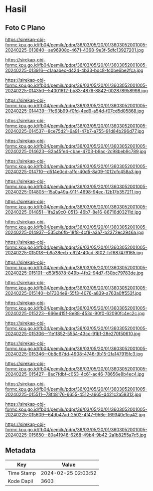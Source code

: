 # Hasil

## Foto C Plano

https://sirekap-obj-formc.kpu.go.id/fb04/pemilu/pdpr/36/03/05/20/01/3603052001005-20240225-013840--ae96908c-4671-4368-9e3f-5dfc13927201.jpg

https://sirekap-obj-formc.kpu.go.id/fb04/pemilu/pdpr/36/03/05/20/01/3603052001005-20240225-013916--c1aaabec-d424-4b33-bdc8-fc0be6be2fca.jpg

https://sirekap-obj-formc.kpu.go.id/fb04/pemilu/pdpr/36/03/05/20/01/3603052001005-20240225-014350--54001612-bb83-4876-8842-002878958998.jpg

https://sirekap-obj-formc.kpu.go.id/fb04/pemilu/pdpr/36/03/05/20/01/3603052001005-20240225-014439--7fc63b99-f0fd-4ed9-a54d-f07cd5d05868.jpg

https://sirekap-obj-formc.kpu.go.id/fb04/pemilu/pdpr/36/03/05/20/01/3603052001005-20240225-014537--8ce75d21-6a91-47b7-a755-91d84b296d77.jpg

https://sirekap-obj-formc.kpu.go.id/fb04/pemilu/pdpr/36/03/05/20/01/3603052001005-20240225-014623--82a45fe4-cbae-4703-b9ac-2c98beb9c789.jpg

https://sirekap-obj-formc.kpu.go.id/fb04/pemilu/pdpr/36/03/05/20/01/3603052001005-20240225-014710--d514e0cd-a1fc-40d5-8a09-1012cfc458a3.jpg

https://sirekap-obj-formc.kpu.go.id/fb04/pemilu/pdpr/36/03/05/20/01/3603052001005-20240225-014805--15a0a49a-911f-4698-94ec-12b17b357211.jpg

https://sirekap-obj-formc.kpu.go.id/fb04/pemilu/pdpr/36/03/05/20/01/3603052001005-20240225-014851--1fa2a9c0-0513-46b7-8e16-86716d03211d.jpg

https://sirekap-obj-formc.kpu.go.id/fb04/pemilu/pdpr/36/03/05/20/01/3603052001005-20240225-014937--535cb6fb-18f8-4cf8-a3a7-b2372ec2946a.jpg

https://sirekap-obj-formc.kpu.go.id/fb04/pemilu/pdpr/36/03/05/20/01/3603052001005-20240225-015018--b9a38ecb-c624-40cd-8f02-fcf687479165.jpg

https://sirekap-obj-formc.kpu.go.id/fb04/pemilu/pdpr/36/03/05/20/01/3603052001005-20240225-015101--d53f5878-849b-4fb2-94d7-f30bc79783de.jpg

https://sirekap-obj-formc.kpu.go.id/fb04/pemilu/pdpr/36/03/05/20/01/3603052001005-20240225-015140--b17304e9-55f3-4076-a839-a763a0ff553f.jpg

https://sirekap-obj-formc.kpu.go.id/fb04/pemilu/pdpr/36/03/05/20/01/3603052001005-20240225-015223--666e415f-8e88-453d-90f0-62090fc4ec2c.jpg

https://sirekap-obj-formc.kpu.go.id/fb04/pemilu/pdpr/36/03/05/20/01/3603052001005-20240225-015306--11e1f852-5554-43cc-91b1-28e270f50610.jpg

https://sirekap-obj-formc.kpu.go.id/fb04/pemilu/pdpr/36/03/05/20/01/3603052001005-20240225-015346--0b8c67dd-4908-4746-9b15-2fa147915fc3.jpg

https://sirekap-obj-formc.kpu.go.id/fb04/pemilu/pdpr/36/03/05/20/01/3603052001005-20240225-015427--8ac7fdbf-c053-4c61-ac46-78656e8b4ec4.jpg

https://sirekap-obj-formc.kpu.go.id/fb04/pemilu/pdpr/36/03/05/20/01/3603052001005-20240225-015511--78f48176-6655-4512-a665-d421c2a59312.jpg

https://sirekap-obj-formc.kpu.go.id/fb04/pemilu/pdpr/36/03/05/20/01/3603052001005-20240225-015609--64db47ad-2502-4f47-956e-f69340e1ea42.jpg

https://sirekap-obj-formc.kpu.go.id/fb04/pemilu/pdpr/36/03/05/20/01/3603052001005-20240225-015650--80a41948-6268-49b4-9b42-2a1b8255a7c5.jpg


## Metadata

| Key        | Value               |
| ---------- | ------------------- |
| Time Stamp | 2024-02-25 02:03:52 |
| Kode Dapil | 3603                |



